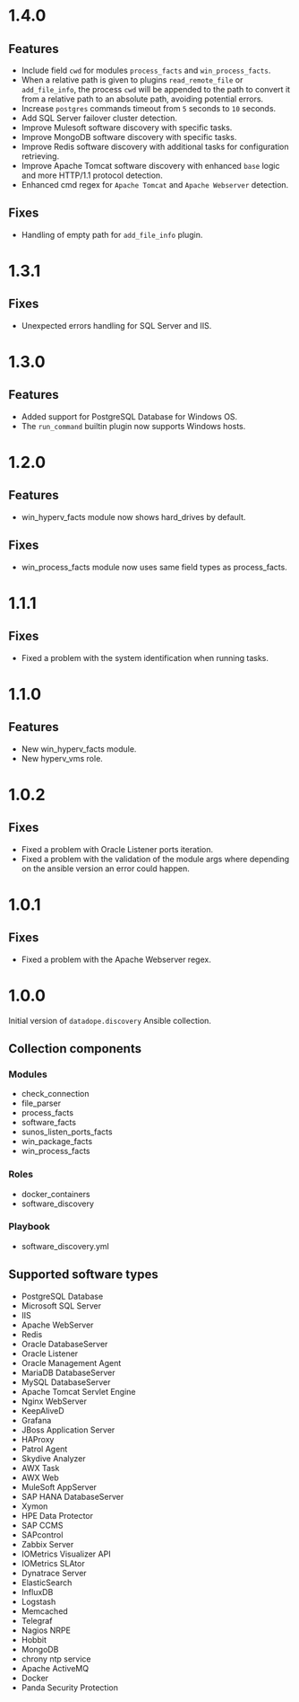 # 1.4.0

## Features
- Include field `cwd` for modules `process_facts` and `win_process_facts`.
- When a relative path is given to plugins `read_remote_file` or `add_file_info`, the process `cwd` will be
  appended to the path to convert it from a relative path to an absolute path, avoiding potential errors.
- Increase `postgres` commands timeout from `5` seconds to `10` seconds.
- Add SQL Server failover cluster detection.
- Improve Mulesoft software discovery with specific tasks.
- Improve MongoDB software discovery with specific tasks.
- Improve Redis software discovery with additional tasks for configuration retrieving.
- Improve Apache Tomcat software discovery with enhanced `base` logic and more HTTP/1.1 protocol detection.
- Enhanced cmd regex for `Apache Tomcat` and `Apache Webserver` detection.

## Fixes
- Handling of empty path for `add_file_info` plugin.

# 1.3.1

## Fixes
- Unexpected errors handling for SQL Server and IIS.

# 1.3.0

## Features
- Added support for PostgreSQL Database for Windows OS.
- The `run_command` builtin plugin now supports Windows hosts.

# 1.2.0

## Features
- win_hyperv_facts module now shows hard_drives by default.

## Fixes
- win_process_facts module now uses same field types as process_facts.

# 1.1.1

## Fixes
- Fixed a problem with the system identification when running tasks.

# 1.1.0

## Features
- New win_hyperv_facts module.
- New hyperv_vms role.

# 1.0.2

## Fixes
- Fixed a problem with Oracle Listener ports iteration.
- Fixed a problem with the validation of the module args where depending on the ansible version an error could happen.

# 1.0.1

## Fixes
- Fixed a problem with the Apache Webserver regex.

# 1.0.0

Initial version of `datadope.discovery` Ansible collection.

## Collection components

### Modules
- check_connection
- file_parser
- process_facts
- software_facts
- sunos_listen_ports_facts
- win_package_facts
- win_process_facts

### Roles
- docker_containers
- software_discovery

### Playbook
- software_discovery.yml

## Supported software types

- PostgreSQL Database
- Microsoft SQL Server
- IIS
- Apache WebServer
- Redis
- Oracle DatabaseServer
- Oracle Listener
- Oracle Management Agent
- MariaDB DatabaseServer
- MySQL DatabaseServer
- Apache Tomcat Servlet Engine
- Nginx WebServer
- KeepAliveD
- Grafana
- JBoss Application Server
- HAProxy
- Patrol Agent
- Skydive Analyzer
- AWX Task
- AWX Web
- MuleSoft AppServer
- SAP HANA DatabaseServer
- Xymon
- HPE Data Protector
- SAP CCMS
- SAPcontrol
- Zabbix Server
- IOMetrics Visualizer API
- IOMetrics SLAtor
- Dynatrace Server
- ElasticSearch
- InfluxDB
- Logstash
- Memcached
- Telegraf
- Nagios NRPE
- Hobbit
- MongoDB
- chrony ntp service
- Apache ActiveMQ
- Docker
- Panda Security Protection